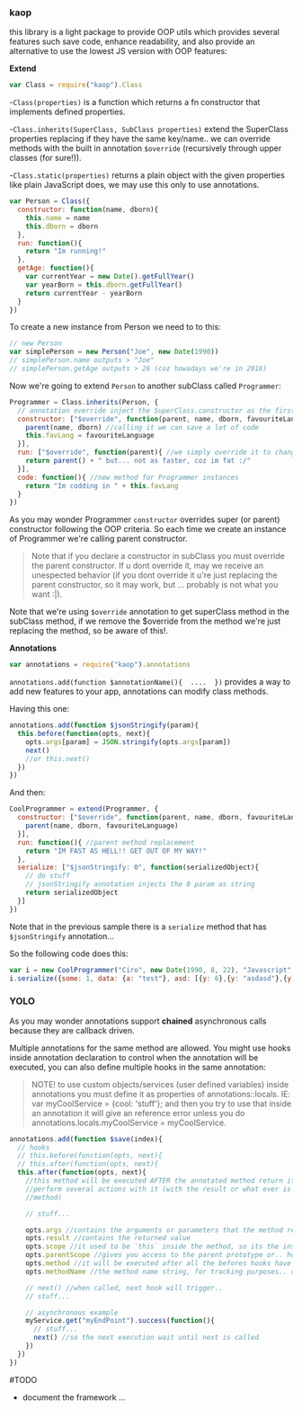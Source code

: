 ### kaop

this library is a light package to provide OOP utils which provides several features such save code, enhance readability, and also provide an alternative to use the lowest JS version with OOP features:

**Extend**

```javascript
var Class = require("kaop").Class
```

-`Class(properties)` is a function which returns a fn constructor that implements defined properties.

-`Class.inherits(SuperClass, SubClass properties)` extend the SuperClass properties replacing if they have the same key/name.. we can override methods with the built in annotation `$override` (recursively through upper classes (for sure!)).

-`Class.static(properties)` returns a plain object with the given properties like plain JavaScript does, we may use this only to use annotations.

```javascript
var Person = Class({
  constructor: function(name, dborn){
    this.name = name
    this.dborn = dborn
  },
  run: function(){
    return "Im running!"
  },
  getAge: function(){
    var currentYear = new Date().getFullYear()
    var yearBorn = this.dborn.getFullYear()
    return currentYear - yearBorn
  }
})
```  
To create a new instance from Person we need to to this:

```javascript
// new Person
var simplePerson = new Person("Joe", new Date(1990))
// simplePerson.name outputs > "Joe"
// simplePerson.getAge outputs > 26 (coz howadays we're in 2016)

```
Now we're going to extend `Person` to another subClass called `Programmer`:

```javascript
Programmer = Class.inherits(Person, {
  // annotation override inject the SuperClass.constructor as the first parameter
  constructor: ["$override", function(parent, name, dborn, favouriteLanguage){
    parent(name, dborn) //calling it we can save a lot of code
    this.favLang = favouriteLanguage
  }],
  run: ["$override", function(parent){ //we simply override it to change the behavior
    return parent() + " but... not as faster, coz im fat :/"
  }],
  code: function(){ //new method for Programmer instances
    return "Im codding in " + this.favLang
  }
})
```
As you may wonder Programmer `constructor` overrides super (or parent) constructor following the OOP criteria. So each time we create an instance of Programmer we're calling parent constructor.

> Note that if you declare a constructor in subClass you must override the parent constructor. If u dont override it, may we receive an unespected behavior (if you dont override it u're just replacing the parent constructor, so it may work, but ... probably is not what you want :|).

Note that we're using `$override` annotation to get superClass method in the subClass method, if we remove the $override from the method we're just replacing the method, so be aware of this!.

**Annotations**

```javascript
var annotations = require("kaop").annotations
```
`annotations.add(function $annotationName(){  ....  })` provides a way to add new features to your app, annotations can modify class methods.

Having this one:
```javascript
annotations.add(function $jsonStringify(param){
  this.before(function(opts, next){
    opts.args[param] = JSON.stringify(opts.args[param])
    next()
    //or this.next()
  })
})
```
And then:
```javascript
CoolProgrammer = extend(Programmer, {
  constructor: ["$override", function(parent, name, dborn, favouriteLanguage){ //method recursive override
    parent(name, dborn, favouriteLanguage)
  }],
  run: function(){ //parent method replacement
    return "IM FAST AS HELL!! GET OUT OF MY WAY!"
  },
  serialize: ["$jsonStringify: 0", function(serializedObject){
    // do stuff
    // jsonStringify annotation injects the 0 param as string
    return serializedObject
  }]
})
```
Note that in the previous sample there is a `serialize` method that has `$jsonStringify` annotation...

So the following code does this:

```javascript
var i = new CoolProgrammer("Ciro", new Date(1990, 8, 22), "Javascript")
i.serialize({some: 1, data: {a: "test"}, asd: [{y: 6},{y: "asdasd"},{y: 5}]}) //outputs '{"some":1,"data":{"a":"test"},"asd":[{"y":6},{"y":"asdasd"},{"y":5}]}' in string..
```

### YOLO

As you may wonder annotations support **chained** asynchronous calls because they are callback driven.

Multiple annotations for the same method are allowed. You might use hooks inside annotation declaration to control when the annotation will be executed, you can also define multiple hooks in the same annotation:

> NOTE! to use custom objects/services (user defined variables) inside annotations you must define it as properties of annotations::locals. IE: var myCoolService = {cool: 'stuff'}; and then you try to use that inside an annotation it will give an reference error unless you do annotations.locals.myCoolService = myCoolService.  

```javascript
annotations.add(function $save(index){
  // hooks
  // this.before(function(opts, next){
  // this.after(function(opts, next){
  this.after(function(opts, next){
    //this method will be executed AFTER the annotated method return it result, so we can
    //perform several actions with it (with the result or what ever is defined in the
    //method)

    // stuff...

    opts.args //contains the arguments or parameters that the method receives
    opts.result //contains the returned value
    opts.scope //it used to be `this` inside the method, so its the instance itself
    opts.parentScope //gives you access to the parent prototype or.. how `$override` works
    opts.method //it will be executed after all the befores hooks have been consumed
    opts.methodName //the method name string, for tracking purposes.. or any

    // next() //when called, next hook will trigger..
    // stuff...

    // asynchronous example
    myService.get("myEndPoint").success(function(){
      // stuff...
      next() //so the next execution wait until next is called
    })
  })
})
```

#TODO
- document the framework
...
